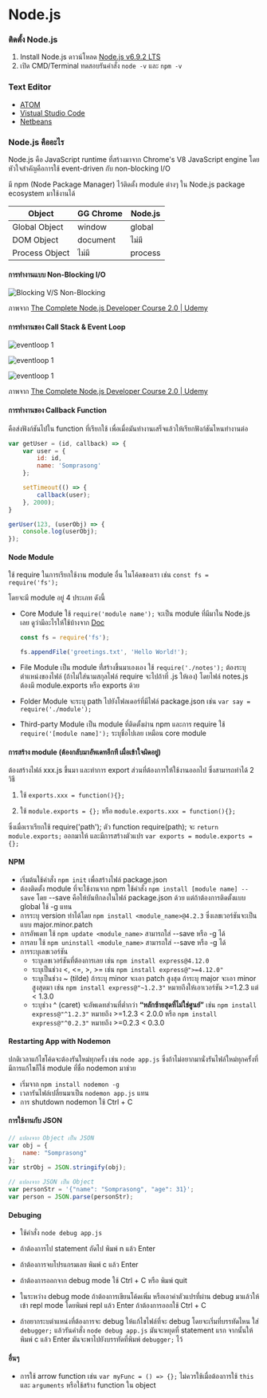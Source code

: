 # Node.js #

### ติดตั้ง Node.js ###

1. Install Node.js ดาวน์โหลด [Node.js v6.9.2 LTS](https://nodejs.org/en/)
2. เปิด CMD/Terminal ทดสอบรันคำสั่ง `node -v` และ `npm -v`

### Text Editor ###
- [ATOM](https://atom.io/)
- [Vistual Studio Code](https://code.visualstudio.com/)
- [Netbeans](https://netbeans.org/)

### Node.js คืออะไร ###

Node.js คือ JavaScript runtime ที่สร้างมาจาก Chrome's V8 JavaScript engine โดยหัวใจสำคัญคือการใช้ event-driven กับ non-blocking I/O

มี npm (Node Package Manager) ไว้ติดตั้ง module ต่างๆ ใน Node.js package ecosystem มาใช้งานได้

Object | GG Chrome | Node.js
------------ | ------------ | -------------
Global Object | window | global
DOM Object | document | ไม่มี
Process Object | ไม่มี | process

#### การทำงานแบบ Non-Blocking I/O ####
![Blocking V/S Non-Blocking](https://github.com/somprasongd/mymemo/blob/master/Node.js/resources/images/non-blockin-io.PNG)

ภาพจาก [The Complete Node.js Developer Course 2.0 | Udemy](https://www.udemy.com/the-complete-nodejs-developer-course-2/learn/v4/t/lecture/5525228)

#### การทำงานของ Call Stack & Event Loop ####
![eventloop 1](https://github.com/somprasongd/mymemo/blob/master/Node.js/resources/images/event_loop_01.gif)

![eventloop 1](https://github.com/somprasongd/mymemo/blob/master/Node.js/resources/images/event_loop_02.gif)

![eventloop 1](https://github.com/somprasongd/mymemo/blob/master/Node.js/resources/images/event_loop_03.gif)

ภาพจาก [The Complete Node.js Developer Course 2.0 | Udemy](https://www.udemy.com/the-complete-nodejs-developer-course-2/learn/v4/t/lecture/5525228)

#### การทำงานของ Callback Function ####

คือส่งฟังก์ชันไปใน function ที่เรียกใช้ เพื่อเมื่อมันทำงานเสร็จแล้วให้เรียกฟังก์ชันไหนทำงานต่อ

```javascript
var getUser = (id, callback) => {
    var user = {
        id: id,
        name: 'Somprasong'
    };

    setTimeout(() => {
        callback(user);
    }, 2000);
}

gerUser(123, (userObj) => {
    console.log(userObj);
});
```
    

#### Node Module ####

ใช้ require ในการเรียกใช้งาน module อื่น ในโค้ดของเรา เช่น `const fs = require('fs');`

โดยจะมี module อยู่ 4 ประเภท ดังนี้

- Core Module ใช้ `require('module name');` จะเป็น module ที่มีมาใน Node.js เลย ดูว่ามีอะไรให้ใช้บ้างจาก [Doc](https://nodejs.org/api/)

    ```javascript
	const fs = require('fs');

	fs.appendFile('greetings.txt', 'Hello World!');
    ```
    
- File Module เป็น module ที่่สร้างขึ้นมาเองเอง ใช้ `require('./notes');` ต้องระบุตำแหน่งของไฟล์ (ถ้าไม่ใส่นามสกุลไฟล์ require จะไปถ้าที่ .js ให้เอง) โดยไฟล์ notes.js ต้องมี module.exports หรือ exports ด้วย

- Folder Module จะระบุ path ไปยังโฟลเดอร์ที่มีไฟล์ package.json เช่น `var say = require('./module');`

- Third-party Module เป็น module ที่ติดตั้งผ่าน npm และการ require ใช้ `require('[module name]');` ระบุชื่อไปเลย เหมือน core module

#### การสร้าง module (ต้องกลับมาอัพเดทอีกที เผื่อเข้าใจผิดอยู่) ####

ต้องสร้างไฟล์ xxx.js ขึ้นมา และทำการ export ส่วนที่ต้องการให้ใช้งานออกไป ซึ่งสามารถทำได้ 2 วิธี

1. ใช้ `exports.xxx = function(){};`

2. ใช้ `module.exports = {};` หรือ `module.exports.xxx = function(){};`

ซึ่งเมื่อเราเรียกใช้ require('path'); ตัว function require(path); จะ `return module.exports;` ออกมาให้ และมีการสร้างตัวแปร `var exports = module.exports = {};`


#### NPM ####

- เริ่มต้นใช้คำสั่ง `npm init` เพื่อสร้างไฟล์ package.json
- ต้องติดตั้ง module ที่จะใช้งานจาก npm ใช้คำสั่ง `npm install [module name] --save` โดย --save คือให้บันทึกลงในไฟล์ package.json ด้วย แต่ถ้าต้องการติดตั้งแบบ global ใช้ -g แทน
- การระบุ version ทำได้โดย `npm install <module_name>@4.2.3` ซึ่งเลขเวอร์ชันจะเป็นแบบ major.minor.patch
- การอัพเดท ใช้ `npm update <module_name>` สามารถใส่ --save หรือ -g ได้
- การลบ ใช้ `npm uninstall <module_name>` สามารถใส่ --save หรือ -g ได้
- การระบุเลขเวอร์ชัน
	- ระบุเลขเวอร์ชันที่ต้องการเลย เช่น `npm install express@4.12.0`
	- ระบุเป็นช่วง <, <=, >, >= เช่น `npm install express@">=4.12.0"`
	- ระบุเป็นช่วง ~ (tilde) ถ้าระบุ minor จะเอา patch สูงสุด ถ้าระบุ major จะเอา minor สูงสุดมา เช่น `npm install express@"~1.2.3"` หมายถึงให้เอาเวอร์ชัน >=1.2.3 แต่ < 1.3.0
	- ระบุช่วง ^ (caret) จะอัพเดทส่วนที่ต่ำกว่า **“หลักซ้ายสุดที่ไม่ใช่ศูนย์”** เช่น `npm install express@"^1.2.3"` หมายถึง >=1.2.3 < 2.0.0 หรือ `npm install express@"^0.2.3"` หมายถึง >=0.2.3 < 0.3.0


#### Restarting App with Nodemon ####

ปกติเวลาแก้ไขโค้ดจะต้องรันใหม่ทุกครั้ง เช่น `node app.js` ซึ่งถ้าไม่อยากมานั่งรันไฟล์ใหม่ทุกครั้งที่มีการแก้ไขก็ใช้ module ที่ชื่อ nodemon มาช่วย

- เริ่มจาก `npm install nodemon -g`
- เวลารันไฟล์เปลี่ยนมาเป็น `nodemon app.js` แทน
- การ shutdown nodemon ใช้ Ctrl + C

#### การใช้งานกับ JSON ####

```javascript
// แปลงจาก Object เป็น JSON
var obj = {
	name: "Somprasong"
};
var strObj = JSON.stringify(obj);

// แปลงจาก JSON เป็น Object
var personStr = '{"name": "Somprasong", "age": 31}';
var person = JSON.parse(personStr);
```

#### Debuging ####

- ใช้คำสั่ง `node debug app.js`

- ถ้าต้องการไป statement ถัดไป พิมพ์ n แล้ว Enter

- ถ้าต้องการจบโปรแกรมเลย พิมพ์ c แล้ว Enter

- ถ้าต้องการออกจาก debug mode ใช้ Ctrl + C หรือ พิมพ์ quit

- ในระหว่าง debug mode ถ้าต้องการเขียนโค้ดเพิ่ม หรือเอาค่าตัวแปรที่ผ่าน debug มาแล้วให้เข้า repl mode โดยพิมพ์ repl แล้ว Enter ถ้าต้องการออกใช้ Ctrl + C

- ถ้าอยากระบตำแหน่งที่ต้องการจะ debug ให้แก้ไขไฟล์ที่จะ debug โดยจะเริ่มที่บรรทัดไหน ใส่ `debugger;` แล้วรันคำสั่ง `node debug app.js` มันจะหยุดที่ statement แรก จากนั้นให้พิมพ์ c แล้ว Enter มันจะพาไปยังบรรทัดที่พิมพ์ `debugger;` ไว้

#### อื่นๆ ####

- การใช้ arrow function เช่น `var myFunc = () => {};` ไม่ควรใช้เมื่อต้องการใช้ `this` และ `arguments` หรือใช้สร้าง function ใน object
